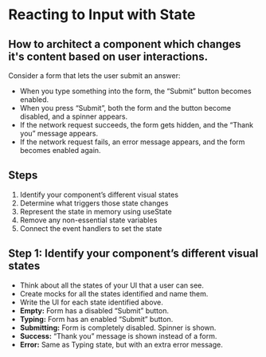# Reacting to Input with State

## How to architect a component which changes it's content based on user interactions.

Consider a form that lets the user submit an answer:

- When you type something into the form, the “Submit” button becomes enabled.
- When you press “Submit”, both the form and the button become disabled, and a spinner appears.
- If the network request succeeds, the form gets hidden, and the “Thank you” message appears.
- If the network request fails, an error message appears, and the form becomes enabled again.


## Steps

1. Identify your component’s different visual states
2. Determine what triggers those state changes
3. Represent the state in memory using useState
4. Remove any non-essential state variables
5. Connect the event handlers to set the state


## Step 1: Identify your component’s different visual states 

- Think about all the states of your UI that a user can see.
- Create mocks for all the states identified and name them.
- Write the UI for each state identified above.
- **Empty:** Form has a disabled “Submit” button.
- **Typing:** Form has an enabled “Submit” button.
- **Submitting:** Form is completely disabled. Spinner is shown.
- **Success:** “Thank you” message is shown instead of a form.
- **Error:** Same as Typing state, but with an extra error message.



